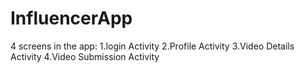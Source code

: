 # InfluencerApp
4 screens in the app:
1.login Activity
2.Profile Activity
3.Video Details Activity
4.Video Submission Activity
